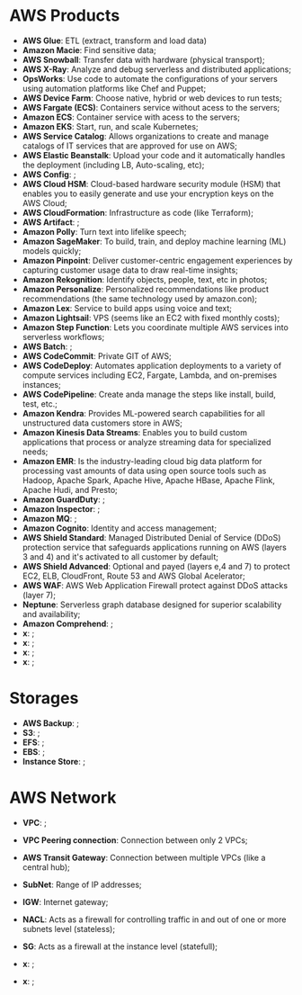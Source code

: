 # AWS Products

- **AWS Glue**: ETL (extract, transform and load data)
- **Amazon Macie**: Find sensitive data;
- **AWS Snowball**: Transfer data with hardware (physical transport);
- **AWS X-Ray**: Analyze and debug serverless and distributed applications;
- **OpsWorks**: Use code to automate the configurations of your servers using automation platforms like Chef and Puppet;
- **AWS Device Farm**: Choose native, hybrid or web devices to run tests;
- **AWS Fargate (ECS)**: Containers service without acess to the servers;
- **Amazon ECS**: Container service with acess to the servers;
- **Amazon EKS**: Start, run, and scale Kubernetes;
- **AWS Service Catalog**: Allows organizations to create and manage catalogs of IT services that are approved for use on AWS;
- **AWS Elastic Beanstalk**: Upload your code and it automatically handles the deployment (including LB, Auto-scaling, etc);
- **AWS Config**: ;
- **AWS Cloud HSM**: Cloud-based hardware security module (HSM) that enables you to easily generate and use your encryption keys on the AWS Cloud;
- **AWS CloudFormation**: Infrastructure as code (like Terraform);
- **AWS Artifact**: ;
- **Amazon Polly**: Turn text into lifelike speech;
- **Amazon SageMaker**: To build, train, and deploy machine learning (ML) models quickly;
- **Amazon Pinpoint**: Deliver customer-centric engagement experiences by capturing customer usage data to draw real-time insights;
- **Amazon Rekognition**: Identify objects, people, text, etc in photos;
- **Amazon Personalize**: Personalized recommendations like product recommendations (the same technology used by amazon.con);
- **Amazon Lex**: Service to build apps using voice and text;
- **Amazon Lightsail**: VPS (seems like an EC2 with fixed monthly costs);
- **Amazon Step Function**: Lets you coordinate multiple AWS services into serverless workflows;
- **AWS Batch**: ;
- **AWS CodeCommit**: Private GIT of AWS;
- **AWS CodeDeploy**: Automates application deployments to a variety of compute services including EC2, Fargate, Lambda, and on-premises instances;
- **AWS CodePipeline**: Create anda manage the steps like install, build, test, etc.;
- **Amazon Kendra**: Provides ML-powered search capabilities for all unstructured data customers store in AWS;
- **Amazon Kinesis Data Streams**: Enables you to build custom applications that process or analyze streaming data for specialized needs;
- **Amazon EMR**: Is the industry-leading cloud big data platform for processing vast amounts of data using open source tools such as Hadoop, Apache Spark, Apache Hive, Apache HBase, Apache Flink, Apache Hudi, and Presto;
- **Amazon GuardDuty**: ;
- **Amazon Inspector**: ;
- **Amazon MQ**: ;
- **Amazon Cognito**: Identity and access management;
- **AWS Shield Standard**: Managed Distributed Denial of Service (DDoS) protection service that safeguards applications running on AWS (layers 3 and 4) and it's activated to all customer by default;
- **AWS Shield Advanced**: Optional and payed (layers e,4 and 7) to protect EC2, ELB, CloudFront, Route 53 and AWS Global Acelerator;
- **AWS WAF**: AWS Web Application Firewall protect against DDoS attacks (layer 7);
- **Neptune**: Serverless graph database designed for superior scalability and availability;
- **Amazon Comprehend**: ;
- **x**: ;
- **x**: ;
- **x**: ;
- **x**: ;

# Storages

- **AWS Backup**: ;
- **S3**: ;
- **EFS**: ;
- **EBS**: ;
- **Instance Store**: ;

# AWS Network

- **VPC**: ;
- **VPC Peering connection**: Connection between only 2 VPCs;
- **AWS Transit Gateway**: Connection between multiple VPCs (like a central hub);
- **SubNet**: Range of IP addresses;
- **IGW**: Internet gateway;
- **NACL**: Acts as a firewall for controlling traffic in and out of one or more subnets level (stateless);
- **SG**: Acts as a firewall at the instance level (statefull);

- **x**: ;
- **x**: ;

